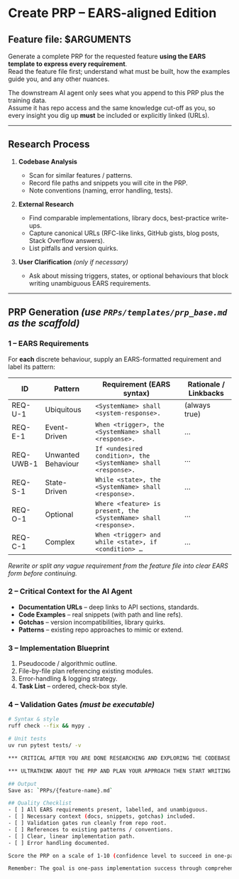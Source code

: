 # Create PRP – EARS-aligned Edition

## Feature file: $ARGUMENTS
Generate a complete PRP for the requested feature **using the EARS template to express every requirement**.  
Read the feature file first; understand what must be built, how the examples guide you, and any other nuances.

The downstream AI agent only sees what you append to this PRP plus the training data.  
Assume it has repo access and the same knowledge cut-off as you, so every insight you dig up **must** be included or explicitly linked (URLs).

---

## Research Process

1. **Codebase Analysis**  
   - Scan for similar features / patterns.  
   - Record file paths and snippets you will cite in the PRP.  
   - Note conventions (naming, error handling, tests).

2. **External Research**  
   - Find comparable implementations, library docs, best-practice write-ups.  
   - Capture canonical URLs (RFC-like links, GitHub gists, blog posts, Stack Overflow answers).  
   - List pitfalls and version quirks.

3. **User Clarification** *(only if necessary)*  
   - Ask about missing triggers, states, or optional behaviours that block writing unambiguous EARS requirements.

---

## PRP Generation  *(use `PRPs/templates/prp_base.md` as the scaffold)*

### 1 – EARS Requirements
For **each** discrete behaviour, supply an EARS-formatted requirement and label its pattern:

| ID       | Pattern           | Requirement (EARS syntax)                                        | Rationale / Linkbacks |
|----------|-------------------|------------------------------------------------------------------|-----------------------|
| REQ-U-1  | Ubiquitous        | `<SystemName> shall <system-response>.`                          | (always true)         |
| REQ-E-1  | Event-Driven      | `When <trigger>, the <SystemName> shall <response>.`             | …                     |
| REQ-UWB-1| Unwanted Behaviour| `If <undesired condition>, the <SystemName> shall <response>.`   | …                     |
| REQ-S-1  | State-Driven      | `While <state>, the <SystemName> shall <response>.`              | …                     |
| REQ-O-1  | Optional          | `Where <feature> is present, the <SystemName> shall <response>.` | …                     |
| REQ-C-1  | Complex           | `When <trigger> and while <state>, if <condition> …`             | …                     |

*Rewrite or split any vague requirement from the feature file into clear EARS form before continuing.*

### 2 – Critical Context for the AI Agent
- **Documentation URLs** – deep links to API sections, standards.  
- **Code Examples** – real snippets (with path and line refs).  
- **Gotchas** – version incompatibilities, library quirks.  
- **Patterns** – existing repo approaches to mimic or extend.

### 3 – Implementation Blueprint
1. Pseudocode / algorithmic outline.  
2. File-by-file plan referencing existing modules.  
3. Error-handling & logging strategy.  
4. **Task List** – ordered, check-box style.

### 4 – Validation Gates *(must be executable)*
```bash
# Syntax & style
ruff check --fix && mypy .

# Unit tests
uv run pytest tests/ -v

*** CRITICAL AFTER YOU ARE DONE RESEARCHING AND EXPLORING THE CODEBASE BEFORE YOU START WRITING THE PRP ***

*** ULTRATHINK ABOUT THE PRP AND PLAN YOUR APPROACH THEN START WRITING THE PRP ***

## Output
Save as: `PRPs/{feature-name}.md`

## Quality Checklist
- [ ] All EARS requirements present, labelled, and unambiguous.
- [ ] Necessary context (docs, snippets, gotchas) included.
- [ ] Validation gates run cleanly from repo root.
- [ ] References to existing patterns / conventions.
- [ ] Clear, linear implementation path.
- [ ] Error handling documented.

Score the PRP on a scale of 1-10 (confidence level to succeed in one-pass implementation using claude codes)

Remember: The goal is one-pass implementation success through comprehensive context. Think first, write second.
